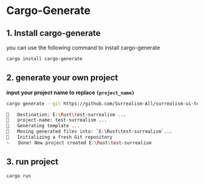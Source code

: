 # Cargo-Generate

## 1. Install cargo-generate

you can use the following command to install cargo-generate

```bash
cargo install cargo-generate
```

## 2. generate your own project

**input your project name to replace `{project_name}`**

```bash
cargo generate --git https://github.com/Surrealism-All/surrealism-ui-template.git --name {project_name}
```

```bash
🔧   Destination: E:\Rust\test-surrealism ...
🔧   project-name: test-surrealism ...
🔧   Generating template ...
🔧   Moving generated files into: `E:\Rust\test-surrealism`...
🔧   Initializing a fresh Git repository
✨   Done! New project created E:\Rust\test-surrealism
```

## 3. run project

```bash
cargo run
```